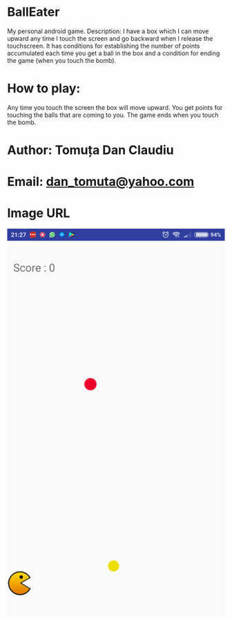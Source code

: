 # BallEater
My personal android game.
Description:
 I have a box which I can move upward any time I touch the screen and go backward when I release the touchscreen. It has conditions for establishing the number of points accumulated each time you get a ball in the box and a condition for ending the game (when you touch the bomb).
 
 # How to play:
 Any time you touch the screen the box will move upward. You get points for touching the balls that are coming to you. The game ends when you touch the bomb.
 

# Author: Tomuța Dan Claudiu
# Email: dan_tomuta@yahoo.com

# Image URL
![alt text](https://github.com/danclaudiu95/BallEater/blob/master/Screenshot_2018-01-31-21-27-19-126_com.example.dannyetlv.balleater.png "Logo Title Text 1")
